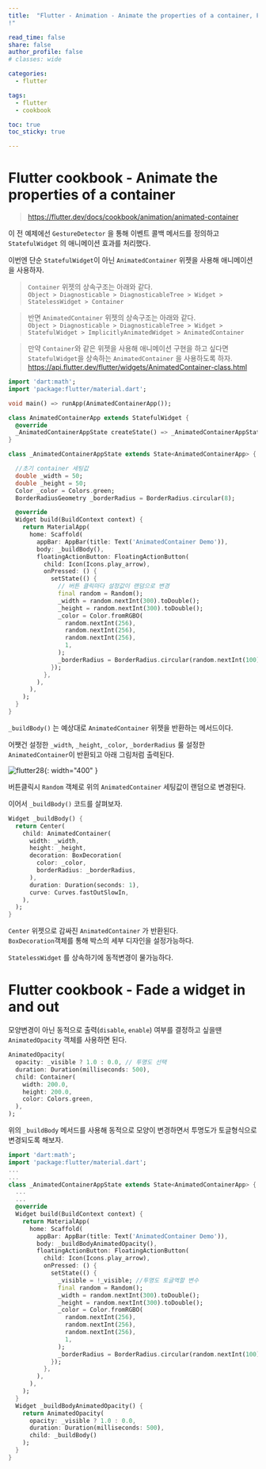 ```yaml
---
title:  "Flutter - Animation - Animate the properties of a container, Fade a widget in and out
!"

read_time: false
share: false
author_profile: false
# classes: wide

categories:
  - flutter

tags:
  - flutter 
  - cookbook

toc: true
toc_sticky: true

---
```


# Flutter cookbook - Animate the properties of a container

> https://flutter.dev/docs/cookbook/animation/animated-container

이 전 예제에선 `GestureDetector` 을 통해 이벤트 콜백 메서드를 정의하고 `StatefulWidget` 의 애니메이션 효과를 처리했다.  

이번엔 단순 `StatefulWidget`이 아닌 `AnimatedContainer` 위젯을 사용해 애니메이션을 사용하자.  

> `Container` 위젯의 상속구조는 아래와 같다.  
> `Object > Diagnosticable > DiagnosticableTree > Widget > StatelessWidget > Container`  

> 반면 `AnimatedContainer` 위젯의 상속구조는 아래와 같다.  
> `Object > Diagnosticable > DiagnosticableTree > Widget > StatefulWidget > ImplicitlyAnimatedWidget > AnimatedContainer`  

> 만약 `Container`와 같은 위젯을 사용해 애니메이션 구현을 하고 싶다면 `StatefulWidget`을 상속하는 `AnimatedContainer` 을  사용하도록 하자.  
> https://api.flutter.dev/flutter/widgets/AnimatedContainer-class.html


```dart
import 'dart:math';
import 'package:flutter/material.dart';

void main() => runApp(AnimatedContainerApp());

class AnimatedContainerApp extends StatefulWidget {
  @override
  _AnimatedContainerAppState createState() => _AnimatedContainerAppState();
}

class _AnimatedContainerAppState extends State<AnimatedContainerApp> {

  //초기 container 세팅값  
  double _width = 50;
  double _height = 50;
  Color _color = Colors.green;
  BorderRadiusGeometry _borderRadius = BorderRadius.circular(8);

  @override
  Widget build(BuildContext context) {
    return MaterialApp(
      home: Scaffold(
        appBar: AppBar(title: Text('AnimatedContainer Demo')),
        body: _buildBody(),
        floatingActionButton: FloatingActionButton(
          child: Icon(Icons.play_arrow),
          onPressed: () {
            setState(() {
              // 버튼 클릭마다 설정값이 랜덤으로 변경  
              final random = Random();
              _width = random.nextInt(300).toDouble();
              _height = random.nextInt(300).toDouble();
              _color = Color.fromRGBO(
                random.nextInt(256),
                random.nextInt(256),
                random.nextInt(256),
                1,
              );
              _borderRadius = BorderRadius.circular(random.nextInt(100).toDouble());
            });
          },
        ),
      ),
    );
  }
}
```

`_buildBody()` 는 예상대로 `AnimatedContainer` 위젯을 반환하는 메서드이다.  

어쨋건 설정한 `_width`, `_height`, `_color`, `_borderRadius` 룰 설정한 `AnimatedContainer`이 반환되고 아래 그림처럼 출력된다.  

![flutter28](/assets/flutter/flutter28.png){: width="400" }  

버튼클릭시 `Random` 객체로 위의 `AnimatedContainer` 세팅값이 랜덤으로 변경된다.  

이어서 `_buildBody()` 코드를 살펴보자.  

```dart
Widget _buildBody() {
  return Center(
    child: AnimatedContainer(
      width: _width,
      height: _height,
      decoration: BoxDecoration(
        color: _color,
        borderRadius: _borderRadius,
      ),
      duration: Duration(seconds: 1),
      curve: Curves.fastOutSlowIn,
    ),
  );
}
```

`Center` 위젯으로 감싸진 `AnimatedContainer` 가 반환된다.  
`BoxDecoration`객체를 통해 박스의 세부 디자인을 설정가능하다.  

`StatelessWidget` 를 상속하기에 동적변경이 물가능하다.  


# Flutter cookbook - Fade a widget in and out

모양변경이 아닌 동적으로 출력(`disable`, `enable`) 여부를 결정하고 싶을땐 `AnimatedOpacity` 객체를 사용하면 된다.  

```dart
AnimatedOpacity(
  opacity: _visible ? 1.0 : 0.0, // 투명도 선택  
  duration: Duration(milliseconds: 500),
  child: Container(
    width: 200.0,
    height: 200.0,
    color: Colors.green,
  ),
);
```

위의 `_buildBody` 메서드를 사용해 동적으로 모양이 변경하면서 투명도가 토글형식으로 변경되도록 해보자.  

```dart
import 'dart:math';
import 'package:flutter/material.dart';
...
...
class _AnimatedContainerAppState extends State<AnimatedContainerApp> {
  ...
  ...
  @override
  Widget build(BuildContext context) {
    return MaterialApp(
      home: Scaffold(
        appBar: AppBar(title: Text('AnimatedContainer Demo')),
        body: _buildBodyAnimatedOpacity(),
        floatingActionButton: FloatingActionButton(
          child: Icon(Icons.play_arrow),
          onPressed: () {
            setState(() {
              _visible = !_visible; //투명도 토글역할 변수  
              final random = Random();
              _width = random.nextInt(300).toDouble();
              _height = random.nextInt(300).toDouble();
              _color = Color.fromRGBO(
                random.nextInt(256),
                random.nextInt(256),
                random.nextInt(256),
                1,
              );
              _borderRadius = BorderRadius.circular(random.nextInt(100).toDouble());
            });
          },
        ),
      ),
    ); 
  }
  Widget _buildBodyAnimatedOpacity() {
    return AnimatedOpacity(
      opacity: _visible ? 1.0 : 0.0,
      duration: Duration(milliseconds: 500),
      child: _buildBody()
    );
  }
}
```

